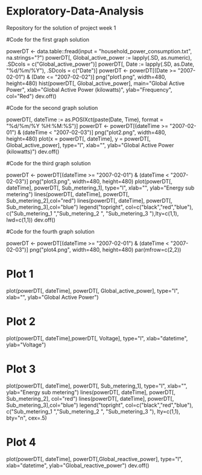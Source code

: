 # Exploratory-Data-Analysis
Repository for the solution of project week 1

#Code for the first graph solution

powerDT <- data.table::fread(input = "household_power_consumption.txt", na.strings="?")
powerDT[, Global_active_power := lapply(.SD, as.numeric), .SDcols = c("Global_active_power")]
powerDT[, Date := lapply(.SD, as.Date, "%d/%m/%Y"), .SDcols = c("Date")]
powerDT <- powerDT[(Date >= "2007-02-01") & (Date <= "2007-02-02")]
png("plot1.png", width=480, height=480)
hist(powerDT[, Global_active_power], main="Global Active Power", xlab="Global Active Power (kilowatts)", ylab="Frequency", col="Red")
dev.off()

#Code for the second graph solution

powerDT[, dateTime := as.POSIXct(paste(Date, Time), format = "%d/%m/%Y %H:%M:%S")]
powerDT <- powerDT[(dateTime >= "2007-02-01") & (dateTime < "2007-02-03")]
png("plot2.png", width=480, height=480)
plot(x = powerDT[, dateTime], y = powerDT[, Global_active_power], type="l", xlab="", ylab="Global Active Power (kilowatts)")
dev.off()

#Code for the third graph solution

powerDT <- powerDT[(dateTime >= "2007-02-01") & (dateTime < "2007-02-03")]
png("plot3.png", width=480, height=480)
plot(powerDT[, dateTime], powerDT[, Sub_metering_1], type="l", xlab="", ylab="Energy sub metering")
lines(powerDT[, dateTime], powerDT[, Sub_metering_2],col="red")
lines(powerDT[, dateTime], powerDT[, Sub_metering_3],col="blue")
legend("topright", col=c("black","red","blue"), c("Sub_metering_1  ","Sub_metering_2  ", "Sub_metering_3  "),lty=c(1,1), lwd=c(1,1))
dev.off()

#Code for the fourth graph solution

powerDT <- powerDT[(dateTime >= "2007-02-01") & (dateTime < "2007-02-03")]
png("plot4.png", width=480, height=480)
par(mfrow=c(2,2))
# Plot 1
plot(powerDT[, dateTime], powerDT[, Global_active_power], type="l", xlab="", ylab="Global Active Power")
# Plot 2
plot(powerDT[, dateTime],powerDT[, Voltage], type="l", xlab="datetime", ylab="Voltage")
# Plot 3
plot(powerDT[, dateTime], powerDT[, Sub_metering_1], type="l", xlab="", ylab="Energy sub metering")
lines(powerDT[, dateTime], powerDT[, Sub_metering_2], col="red")
lines(powerDT[, dateTime], powerDT[, Sub_metering_3],col="blue")
legend("topright", col=c("black","red","blue"), c("Sub_metering_1  ","Sub_metering_2  ", "Sub_metering_3  "), lty=c(1,1), bty="n", cex=.5) 
# Plot 4
plot(powerDT[, dateTime], powerDT[,Global_reactive_power], type="l", xlab="datetime", ylab="Global_reactive_power")
dev.off()
